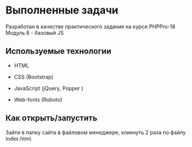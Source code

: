 # Выполненные задачи

Разработан в качестве практического задания на курсе PHPPro-18 Модуль 6 - базовый JS

## Используемые технологии

* HTML

* CSS (Bootstrap)

* JavaScript (jQuery, Popper )

* Web-fonts (Roboto)

## Как открыть/запустить

Зайти в папку сайта в файловом менеджере, кликнуть 2 раза по файлу index.html.
